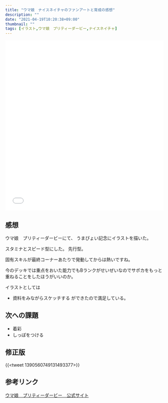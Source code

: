 ```yaml
---
title: "ウマ娘　ナイスネイチャのファンアートと育成の感想"
description: ""
date: "2021-04-19T10:20:38+09:00"
thumbnail: ""
tags: [イラスト,ウマ娘　プリティーダービー,ナイスネイチャ]
---
```



<div style="max-width: 722px;"><div style="left: 0; width: 100%; height: 0; position: relative; padding-bottom: 106.9767%;"><iframe src="//cdn.iframe.ly/api/iframe?url=https%3A%2F%2Fwww.pixiv.net%2Fartworks%2F89238842&amp;key=a821177d432254580d038725ee2ff7a1" style="border: 0; top: 0; left: 0; width: 100%; height: 100%; position: absolute;" allowfullscreen></iframe></div></div>

## 感想
ウマ娘　プリティーダービーにて、
うまぴょい記念にイラストを描いた。

スタミナとスピード型にした。
先行型。

固有スキルが最終コーナーあたりで発動してからは熱いですね。

今のデッキでは重点をおいた能力でもBランクがせいぜいなのでサポカをもっと重ねることをしたほうがいいのか。

イラストとしては
- 資料をみながらスケッチする
ができたので満足している。

## 次への課題
- 着彩
- しっぽをつける

## 修正版
{{<tweet 1390560749131493377>}}

## 参考リンク
[ウマ娘　プリティーダービー　公式サイト](https://umamusume.jp)